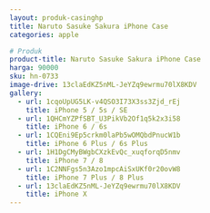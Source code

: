 ```yaml
---
layout: produk-casinghp
title: Naruto Sasuke Sakura iPhone Case
categories: apple

# Produk
product-title: Naruto Sasuke Sakura iPhone Case
harga: 90000
sku: hn-0733
image-drive: 13claEdKZ5nML-JeYZq9ewrmu70lX8KDV
gallery:
  - url: 1cqoUpUG5LK-v4QSO3I73X3ss3Zjd_rEj
    title: iPhone 5 / 5s / SE
  - url: 1QHCmYZPfSBT_U3PikVb2Of1q5k2x3i58
    title: iPhone 6 / 6s
  - url: 1CQEni9Ep5crkm0laPb5wOMQbdPnucW1b
    title: iPhone 6 Plus / 6s Plus
  - url: 1H1DgCMyBWgbCXzkEvQc_xuqforqD5nmv
    title: iPhone 7 / 8
  - url: 1C2NNFgs5n3Azo1mpcAiSxUKf0r20ovW8
    title: iPhone 7 Plus / 8 Plus
  - url: 13claEdKZ5nML-JeYZq9ewrmu70lX8KDV
    title: iPhone X
---
```

